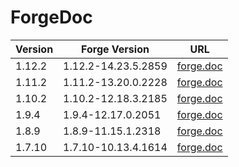 # ForgeDoc

| Version | Forge Version       | URL                                                                                   |
|---------|---------------------|---------------------------------------------------------------------------------------|
| 1.12.2  | 1.12.2-14.23.5.2859 | [forge.doc](https://mandi-os.github.io/forge.doc/javadoc/forge/1.12.2-14.23.5.2859/) |
| 1.11.2  | 1.11.2-13.20.0.2228 | [forge.doc](https://mandi-os.github.io/forge.doc/javadoc/forge/1.11.2-13.20.0.2228/) |
| 1.10.2  | 1.10.2-12.18.3.2185 | [forge.doc](https://mandi-os.github.io/forge.doc/javadoc/forge/1.10.2-12.18.3.2185/) |
| 1.9.4   | 1.9.4-12.17.0.2051  | [forge.doc](https://mandi-os.github.io/forge.doc/javadoc/forge/1.9.4-12.17.0.2051/)  |
| 1.8.9   | 1.8.9-11.15.1.2318  | [forge.doc](https://mandi-os.github.io/forge.doc/javadoc/forge/1.8.9-11.15.1.2318/)  |
| 1.7.10  | 1.7.10-10.13.4.1614 | [forge.doc](https://mandi-os.github.io/forge.doc/javadoc/forge/1.7.10-10.13.4.1614/) |
